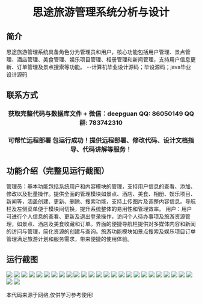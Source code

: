 <p><h1 align="center">思途旅游管理系统分析与设计</h1></p>

## 简介
思途旅游管理系统具备角色分为管理员和用户，核心功能包括用户管理、景点管理、酒店管理、美食管理、娱乐项目管理、相册管理和新闻管理，支持用户信息更新、订单管理及景点搜索等功能。    --计算机毕业设计源码；毕设源码；java毕业设计源码


## 联系方式
<p><h3 align="center">获取完整代码与数据库文件 + 微信：deepguan QQ: 86050149 QQ群: 783742310</h3></p>
<p><h3 align="center">可帮忙远程部署 包运行成功！提供远程部署、修改代码、设计文档指导、代码讲解等服务！</h3></p>

## 功能介绍（完整见运行截图）
管理员：基本功能包括系统用户和内容模块的管理，支持用户信息的查看、添加、修改以及批量操作。提供全面的管理模块如景点、酒店、美食、相册、娱乐项目、新闻等，涵盖创建、更新、删除、搜索功能，支持上传图片及调整内容信息。导航栏及左侧菜单便于模块间切换，提升系统整体的易用性和管理效率。 用户：用户可进行个人信息的查看、更新及退出登录操作，访问个人待办事项及旅游资源管理，如景点、酒店及美食收藏和订单。界面的便捷导航栏提供对多媒体内容和新闻的访问与管理，简化资源的创建与查询。旅游功能模块如景点搜索及娱乐项目订单管理满足旅游计划和服务需求，带来便捷的使用体验。


## 运行截图
![](https://bs-1329754181.cos.ap-shanghai.myqcloud.com/ssm/SiTuTravelManagementSystemAnalysis/img/001.jpg)
![](https://bs-1329754181.cos.ap-shanghai.myqcloud.com/ssm/SiTuTravelManagementSystemAnalysis/img/002.jpg)
![](https://bs-1329754181.cos.ap-shanghai.myqcloud.com/ssm/SiTuTravelManagementSystemAnalysis/img/003.jpg)
![](https://bs-1329754181.cos.ap-shanghai.myqcloud.com/ssm/SiTuTravelManagementSystemAnalysis/img/004.jpg)
![](https://bs-1329754181.cos.ap-shanghai.myqcloud.com/ssm/SiTuTravelManagementSystemAnalysis/img/005.jpg)
![](https://bs-1329754181.cos.ap-shanghai.myqcloud.com/ssm/SiTuTravelManagementSystemAnalysis/img/006.jpg)
![](https://bs-1329754181.cos.ap-shanghai.myqcloud.com/ssm/SiTuTravelManagementSystemAnalysis/img/007.jpg)
![](https://bs-1329754181.cos.ap-shanghai.myqcloud.com/ssm/SiTuTravelManagementSystemAnalysis/img/008.jpg)
![](https://bs-1329754181.cos.ap-shanghai.myqcloud.com/ssm/SiTuTravelManagementSystemAnalysis/img/009.jpg)
![](https://bs-1329754181.cos.ap-shanghai.myqcloud.com/ssm/SiTuTravelManagementSystemAnalysis/img/010.jpg)
![](https://bs-1329754181.cos.ap-shanghai.myqcloud.com/ssm/SiTuTravelManagementSystemAnalysis/img/011.jpg)
![](https://bs-1329754181.cos.ap-shanghai.myqcloud.com/ssm/SiTuTravelManagementSystemAnalysis/img/012.jpg)
![](https://bs-1329754181.cos.ap-shanghai.myqcloud.com/ssm/SiTuTravelManagementSystemAnalysis/img/013.jpg)
![](https://bs-1329754181.cos.ap-shanghai.myqcloud.com/ssm/SiTuTravelManagementSystemAnalysis/img/014.jpg)
![](https://bs-1329754181.cos.ap-shanghai.myqcloud.com/ssm/SiTuTravelManagementSystemAnalysis/img/015.jpg)
![](https://bs-1329754181.cos.ap-shanghai.myqcloud.com/ssm/SiTuTravelManagementSystemAnalysis/img/016.jpg)
![](https://bs-1329754181.cos.ap-shanghai.myqcloud.com/ssm/SiTuTravelManagementSystemAnalysis/img/017.jpg)
![](https://bs-1329754181.cos.ap-shanghai.myqcloud.com/ssm/SiTuTravelManagementSystemAnalysis/img/018.jpg)
![](https://bs-1329754181.cos.ap-shanghai.myqcloud.com/ssm/SiTuTravelManagementSystemAnalysis/img/019.jpg)
![](https://bs-1329754181.cos.ap-shanghai.myqcloud.com/ssm/SiTuTravelManagementSystemAnalysis/img/020.jpg)
![](https://bs-1329754181.cos.ap-shanghai.myqcloud.com/ssm/SiTuTravelManagementSystemAnalysis/img/021.jpg)
![](https://bs-1329754181.cos.ap-shanghai.myqcloud.com/ssm/SiTuTravelManagementSystemAnalysis/img/022.jpg)
![](https://bs-1329754181.cos.ap-shanghai.myqcloud.com/ssm/SiTuTravelManagementSystemAnalysis/img/023.jpg)
![](https://bs-1329754181.cos.ap-shanghai.myqcloud.com/ssm/SiTuTravelManagementSystemAnalysis/img/024.jpg)
![](https://bs-1329754181.cos.ap-shanghai.myqcloud.com/ssm/SiTuTravelManagementSystemAnalysis/img/025.jpg)
![](https://bs-1329754181.cos.ap-shanghai.myqcloud.com/ssm/SiTuTravelManagementSystemAnalysis/img/026.jpg)
![](https://bs-1329754181.cos.ap-shanghai.myqcloud.com/ssm/SiTuTravelManagementSystemAnalysis/img/027.jpg)

<p>本代码来源于网络,仅供学习参考使用!</p>
